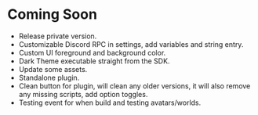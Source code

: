 # **Coming Soon**

- Release private version.
- Customizable Discord RPC in settings, add variables and string entry.
- Custom UI foreground and background color.
- Dark Theme executable straight from the SDK.
- Update some assets.
- Standalone plugin.
- Clean button for plugin, will clean any older versions, it will also remove any missing scripts, add option toggles.
- Testing event for when build and testing avatars/worlds.
